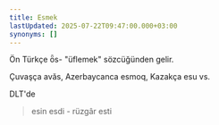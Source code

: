 ```yaml
---
title: Esmek
lastUpdated: 2025-07-22T09:47:00.000+03:00
synonyms: []
---
```

Ön Türkçe ȫs- "üflemek" sözcüğünden gelir.

Çuvaşça avăs, Azerbaycanca esmoq, Kazakça esu vs.

DLT'de
> esin esdi - rüzgâr esti
